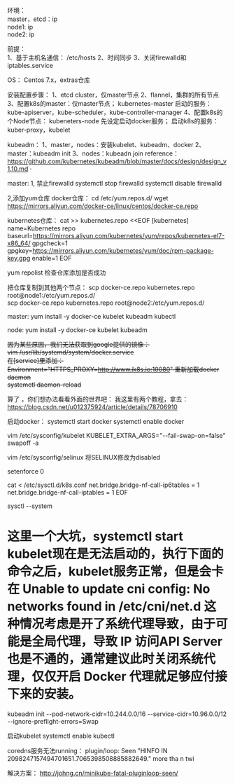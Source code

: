 环境：  
  master，etcd：ip  
  node1: ip  
  node2: ip  

前提：  
  1、基于主机名通信： /etc/hosts
  2、时间同步
  3、关闭firewalld和iptables.service  

  OS： Centos 7.x，extras仓库

安装配置步骤：
  1、etcd cluster，仅master节点
  2、flannel，集群的所有节点
  3、配置k8s的master：仅master节点；
    kubernetes-master
      启动的服务：
        kube-apiserver，kube-scheduler，kube-controller-manager
  4、配置k8s的个Node节点：
      kubeneters-node
      先设定启动docker服务；
      启动k8s的服务：
        kuber-proxy，kubelet

kubeadm：
  1、master，nodes：安装kubelet、kubeadm、docker
  2、master：kubeadm init
  3、nodes：kubeadn join
reference：
https://github.com/kubernetes/kubeadm/blob/master/docs/design/design_v1.10.md
·


master:
  1, 禁止firewalld
  systemctl stop firewalld
  systemctl disable firewalld

  2,添加yum仓库
  docker仓库：
  cd /etc/yum.repos.d/
  wget https://mirrors.aliyun.com/docker-ce/linux/centos/docker-ce.repo

  kubernetes仓库：
  cat >> kubernetes.repo <<EOF
  [kubernetes]
  name=Kubernetes repo
  baseurl=https://mirrors.aliyun.com/kubernetes/yum/repos/kubernetes-el7-x86_64/
  gpgcheck=1
  gpgkey=https://mirrors.aliyun.com/kubernetes/yum/doc/rpm-package-key.gpg
  enable=1
  EOF

  yum repolist
  检查仓库添加是否成功

  把仓库复制到其他两个节点：
  scp docker-ce.repo kubernetes.repo root@node1:/etc/yum.repos.d/  
  scp docker-ce.repo kubernetes.repo root@node2:/etc/yum.repos.d/

  master:
  yum install -y docker-ce kubelet kubeadm kubectl

  node:
  yum install -y docker-ce kubelet kubeadm


  ~~因为某些原因，我们无法获取到google提供的镜像：  
  vim /usr/lib/systemd/system/docker.service  
  在[service]里添加：  
  Environment="HTTPS_PROXY=http://www.ik8s.io:10080"
  重新加载docker daemon  
  systemctl daemon-reload~~


  算了 ，你们想办法看看外面的世界吧：
  我这里有两个教程，拿去：
  https://blog.csdn.net/u012375924/article/details/78706910


  启动docker：
  systemctl start docker
  systemctl enable docker

  vim /etc/sysconfig/kubelet
  KUBELET_EXTRA_ARGS="--fail-swap-on=false"
  swapoff -a

  vim /etc/sysconfig/selinux
  将SELINUX修改为disabled

  setenforce 0

  cat <<EOF >  /etc/sysctl.d/k8s.conf
  net.bridge.bridge-nf-call-ip6tables = 1
  net.bridge.bridge-nf-call-iptables = 1
  EOF


  sysctl --system

#  这里一个大坑，systemctl start kubelet现在是无法启动的，执行下面的命令之后，kubelet服务正常，但是会卡在 Unable to update cni config: No networks found in /etc/cni/net.d   这种情况考虑是开了系统代理导致，由于可能是全局代理，导致 IP 访问API Server 也是不通的，通常建议此时关闭系统代理，仅仅开启 Docker 代理就足够应付接下来的安装。
  kubeadm init --pod-network-cidr=10.244.0.0/16 --service-cidr=10.96.0.0/12 --ignore-preflight-errors=Swap

  启动kubelet
  systemctl enable kubectl

  coredns服务无法running：
  plugin/loop: Seen "HINFO IN 2098247157494701651.7065398508885882649." more tha n twi

  解决方案：
  http://johng.cn/minikube-fatal-pluginloop-seen/

  
